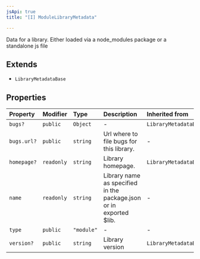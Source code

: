 ```yaml
---
jsApi: true
title: "[I] ModuleLibraryMetadata"

---
```

Data for a library. Either loaded via a node_modules package or a standalone js file

## Extends

- `LibraryMetadataBase`

## Properties

| Property | Modifier | Type | Description | Inherited from |
| :------ | :------ | :------ | :------ | :------ |
| `bugs?` | `public` | `Object` | - | `LibraryMetadataBase.bugs` |
| `bugs.url?` | `public` | `string` | Url where to file bugs for this library. | - |
| `homepage?` | `readonly` | `string` | Library homepage. | `LibraryMetadataBase.homepage` |
| `name` | `readonly` | `string` | Library name as specified in the package.json or in exported $lib. | - |
| `type` | `public` | `"module"` | - | - |
| `version?` | `public` | `string` | Library version | `LibraryMetadataBase.version` |
